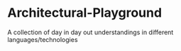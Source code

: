 # Architectural-Playground
A collection of day in day out understandings in different languages/technologies
